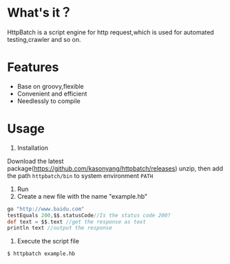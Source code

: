 # What's it？
HttpBatch is a script engine for http request,which is used for automated testing,crawler and so on.

# Features
* Base on groovy,flexible
* Convenient and efficient
* Needlessly to compile

# Usage
1. Installation

  Download the latest package(https://github.com/kasonyang/httpbatch/releases)
  unzip, then add the path `httpbatch/bin` to system environment `PATH`

1. Run
 1. Create a new file with the name "example.hb"
```groovy
go "http://www.baidu.com"
testEquals 200,$$.statusCode//Is the status code 200?
def text = $$.text //get the response as text
println text //output the response
```
 1. Execute the script file
```bash
$ httpbatch example.hb
```
